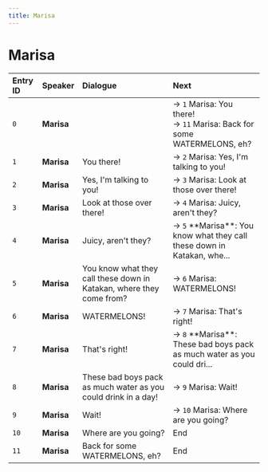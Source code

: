```yaml
---
title: Marisa
---
```


# Marisa


| Entry ID | Speaker | Dialogue | Next |
| :------- | :------ | :------- | :------------ |
| `0` | **Marisa** |  | → `1` Marisa: You there\!<br>→ `11` Marisa: Back for some WATERMELONS, eh? |
| `1` | **Marisa** | You there\! | → `2` Marisa: Yes, I'm talking to you\! |
| `2` | **Marisa** | Yes, I'm talking to you\! | → `3` Marisa: Look at those over there\! |
| `3` | **Marisa** | Look at those over there\! | → `4` Marisa: Juicy, aren't they? |
| `4` | **Marisa** | Juicy, aren't they? | → `5` \*\*Marisa\*\*: You know what they call these down in Katakan, whe\.\.\. |
| `5` | **Marisa** | You know what they call these down in Katakan, where they come from? | → `6` Marisa: WATERMELONS\! |
| `6` | **Marisa** | WATERMELONS\! | → `7` Marisa: That's right\! |
| `7` | **Marisa** | That's right\! | → `8` \*\*Marisa\*\*: These bad boys pack as much water as you could dri\.\.\. |
| `8` | **Marisa** | These bad boys pack as much water as you could drink in a day\! | → `9` Marisa: Wait\! |
| `9` | **Marisa** | Wait\! | → `10` Marisa: Where are you going? |
| `10` | **Marisa** | Where are you going? | End |
| `11` | **Marisa** | Back for some WATERMELONS, eh? | End |
